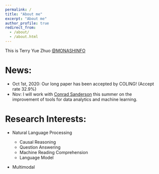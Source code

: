 ```yaml
---
permalink: /
title: "About me"
excerpt: "About me"
author_profile: true
redirect_from: 
  - /about/
  - /about.html
---
```


This is Terry Yue Zhuo [@MONASHINFO](https://umlt.infotech.monash.edu/)

News:
======
* Oct 1st, 2020: Our long paper has been accepted by COLING! (Accept rate 32.9%)
* Nov: I will work with [Conrad Sanderson](http://conradsanderson.id.au/) this summer on the improvement of tools for data analytics and machine learning.

Research Interests:
===================
* Natural Language Processing
  * Causal Reasoning
  * Question Answering
  * Machine Reading Comprehension
  * Language Model

* Multimodal